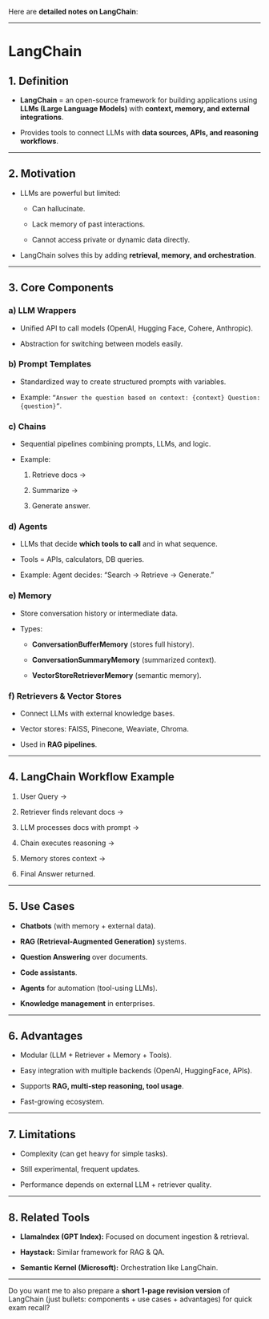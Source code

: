 
Here are **detailed notes on LangChain**:

---

# **LangChain**

## 1. Definition

- **LangChain** = an open-source framework for building applications using **LLMs (Large Language Models)** with **context, memory, and external integrations**.
    
- Provides tools to connect LLMs with **data sources, APIs, and reasoning workflows**.
    

---

## 2. Motivation

- LLMs are powerful but limited:
    
    - Can hallucinate.
        
    - Lack memory of past interactions.
        
    - Cannot access private or dynamic data directly.
        
- LangChain solves this by adding **retrieval, memory, and orchestration**.
    

---

## 3. Core Components

### a) **LLM Wrappers**

- Unified API to call models (OpenAI, Hugging Face, Cohere, Anthropic).
    
- Abstraction for switching between models easily.
    

### b) **Prompt Templates**

- Standardized way to create structured prompts with variables.
    
- Example: `“Answer the question based on context: {context} Question: {question}”`.
    

### c) **Chains**

- Sequential pipelines combining prompts, LLMs, and logic.
    
- Example:
    
    1. Retrieve docs →
        
    2. Summarize →
        
    3. Generate answer.
        

### d) **Agents**

- LLMs that decide **which tools to call** and in what sequence.
    
- Tools = APIs, calculators, DB queries.
    
- Example: Agent decides: “Search → Retrieve → Generate.”
    

### e) **Memory**

- Store conversation history or intermediate data.
    
- Types:
    
    - **ConversationBufferMemory** (stores full history).
        
    - **ConversationSummaryMemory** (summarized context).
        
    - **VectorStoreRetrieverMemory** (semantic memory).
        

### f) **Retrievers & Vector Stores**

- Connect LLMs with external knowledge bases.
    
- Vector stores: FAISS, Pinecone, Weaviate, Chroma.
    
- Used in **RAG pipelines**.
    

---

## 4. LangChain Workflow Example

1. User Query →
    
2. Retriever finds relevant docs →
    
3. LLM processes docs with prompt →
    
4. Chain executes reasoning →
    
5. Memory stores context →
    
6. Final Answer returned.
    

---

## 5. Use Cases

- **Chatbots** (with memory + external data).
    
- **RAG (Retrieval-Augmented Generation)** systems.
    
- **Question Answering** over documents.
    
- **Code assistants**.
    
- **Agents** for automation (tool-using LLMs).
    
- **Knowledge management** in enterprises.
    

---

## 6. Advantages

- Modular (LLM + Retriever + Memory + Tools).
    
- Easy integration with multiple backends (OpenAI, HuggingFace, APIs).
    
- Supports **RAG, multi-step reasoning, tool usage**.
    
- Fast-growing ecosystem.
    

---

## 7. Limitations

- Complexity (can get heavy for simple tasks).
    
- Still experimental, frequent updates.
    
- Performance depends on external LLM + retriever quality.
    

---

## 8. Related Tools

- **LlamaIndex (GPT Index):** Focused on document ingestion & retrieval.
    
- **Haystack:** Similar framework for RAG & QA.
    
- **Semantic Kernel (Microsoft):** Orchestration like LangChain.
    

---

Do you want me to also prepare a **short 1-page revision version** of LangChain (just bullets: components + use cases + advantages) for quick exam recall?